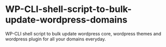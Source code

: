# WP-CLI-shell-script-to-bulk-update-wordpress-domains
WP-CLI shell script to bulk update wordpress core, wordpress themes and wordpress plugin for all your domains everyday.  
